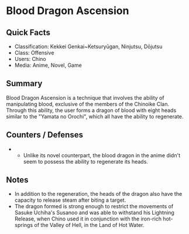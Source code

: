 # Blood Dragon Ascension

## Quick Facts
- Classification: Kekkei Genkai~Ketsuryūgan, Ninjutsu, Dōjutsu
- Class: Offensive
- Users: Chino
- Media: Anime, Novel, Game

## Summary
Blood Dragon Ascension is a technique that involves the ability of manipulating blood, exclusive of the members of the Chinoike Clan. Through this ability, the user forms a dragon of blood with eight heads similar to the "Yamata no Orochi", which all have the ability to regenerate.

## Counters / Defenses
- * Unlike its novel counterpart, the blood dragon in the anime didn't seem to possess the ability to regenerate its heads.

## Notes
- In addition to the regeneration, the heads of the dragon also have the capacity to release steam after biting a target.
- The dragon formed is strong enough to restrict the movements of Sasuke Uchiha's Susanoo and was able to withstand his Lightning Release, when Chino used it in conjunction with the iron-rich hot-springs of the Valley of Hell, in the Land of Hot Water.

